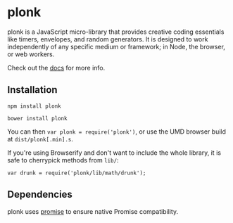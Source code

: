 
# plonk

plonk is a JavaScript micro-library that provides creative coding essentials like timers, envelopes, and random generators. It is designed to work independently of any specific medium or framework; in Node, the browser, or web workers.

Check out the [docs](doc/) for more info.

## Installation

`npm install plonk`

`bower install plonk`

You can then ```var plonk = require('plonk')```, or use the UMD browser build at ```dist/plonk[.min].s```.

If you're using Browserify and don't want to include the whole library, it is safe to cherrypick methods from `lib/`:

`var drunk = require('plonk/lib/math/drunk');`

## Dependencies

plonk uses [promise](https://github.com/then/promise) to ensure native Promise compatibility.
